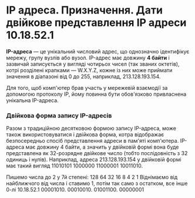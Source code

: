 # IP адреса. Призначення. Дати двійкове представлення IP адреси 10.18.52.1
**IP-адреса** — це унікальний числовий адрес, що однозначно ідентифікує мережу, групу вузлів або вузол. IP-адрес має довжину **4 байти** і зазвичай записується у вигляді чотирьох чисел (так званих октетів), котрі розділені крапками — W.X.Y.Z, кожне із них може приймати значення в діапазоні від 0 до 255, наприклад, 213.128.193.154.

Для того, щоб комп'ютер брав участь у мережевій взаємодії за допомогою протоколу IP, йому повинна бути обов'язково привласнена унікальна IP-адреса.

### Двійкова форма запису IP-адресів

Разом з традиційною десятковою формою запису IP-адреса, може також використовуватися і двійкова форма, котра відображає безпосередньо спосіб представлення адреси в пам'яті комп'ютера. IP-адреса має довжину 4 байти, а значить у двійковій формі вона буде представлена як 32-розрядне двійкове число (тобто послідовність з 32 одиниць і нулів). Наприклад, адреса 213.128.193.154 у двійковій формі має такий вигляд 11010101 1000000 11000001 10011010.


 Пишемо числа до 2 у 7й степені: 128 64 32 16 8 4 2 1 
Віднімаємо від найближчого від числа і ставимо 1, потім так само з остатком, все інше 0-лі
10.18.52.1
00001010. 00010010. 01001100. 00000001
